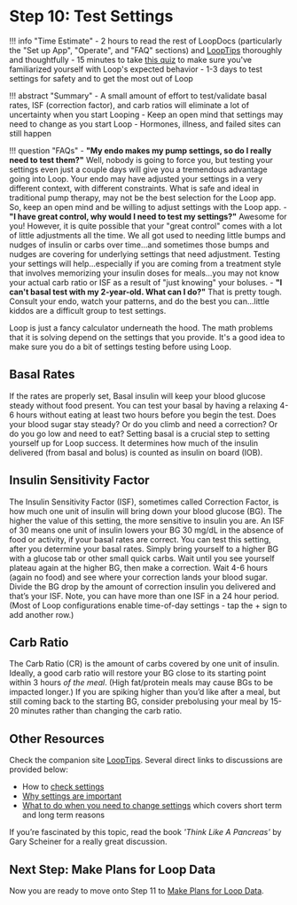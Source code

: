# Step 10: Test Settings

!!! info "Time Estimate"
    - 2 hours to read the rest of LoopDocs (particularly the "Set up App", "Operate", and "FAQ" sections) and [LoopTips](https://loopkit.github.io/looptips/) thoroughly and thoughtfully
    - 15 minutes to take [this quiz](https://docs.google.com/forms/d/e/1FAIpQLSfTkL0pWC-x3a5l_I3aJYBSx3xAS7dtkBbQiiLd348H70TTWg/viewform) to make sure you've familiarized yourself with Loop's expected behavior
    - 1-3 days to test settings for safety and to get the most out of Loop

!!! abstract "Summary"
    - A small amount of effort to test/validate basal rates, ISF (correction factor), and carb ratios will eliminate a lot of uncertainty when you start Looping
    - Keep an open mind that settings may need to change as you start Loop
    - Hormones, illness, and failed sites can still happen

!!! question "FAQs"
    - **"My endo makes my pump settings, so do I really need to test them?"** Well, nobody is going to force you, but testing your settings even just a couple days will give you a tremendous advantage going into Loop. Your endo may have adjusted your settings in a very different context, with different constraints. What is safe and ideal in traditional pump therapy, may not be the best selection for the Loop app. So, keep an open mind and be willing to adjust settings with the Loop app.
    - **"I have great control, why would I need to test my settings?"** Awesome for you! However, it is quite possible that your "great control" comes with a lot of little adjustments all the time. We all got used to needing little bumps and nudges of insulin or carbs over time...and sometimes those bumps and nudges are covering for underlying settings that need adjustment. Testing your settings will help...especially if you are coming from a treatment style that involves memorizing your insulin doses for meals...you may not know your actual carb ratio or ISF as a result of "just knowing" your boluses.
    - **"I can't basal test with my 2-year-old. What can I do?"** That is pretty tough. Consult your endo, watch your patterns, and do the best you can...little kiddos are a difficult group to test settings.

Loop is just a fancy calculator underneath the hood. The math problems that it is solving depend on the settings that you provide. It's a good idea to make sure you do a bit of settings testing before using Loop.

## Basal Rates

If the rates are properly set, Basal insulin will keep your blood glucose steady without food present. You can test your basal by having a relaxing 4-6 hours without eating at least two hours before you begin the test. Does your blood sugar stay steady? Or do you climb and need a correction? Or do you go low and need to eat? Setting basal is a crucial step to setting yourself up for Loop success. It determines how much of the insulin delivered (from basal and bolus) is counted as insulin on board (IOB).

## Insulin Sensitivity Factor

The Insulin Sensitivity Factor (ISF), sometimes called Correction Factor, is how much one unit of insulin will bring down your blood glucose (BG). The higher the value of this setting, the more sensitive to insulin you are. An ISF of 30 means one unit of insulin lowers your BG 30 mg/dL in the absence of food or activity, if your basal rates are correct. You can test this setting, after you determine your basal rates. Simply bring yourself to a higher BG with a glucose tab or other small quick carbs. Wait until you see yourself plateau again at the higher BG, then make a correction. Wait 4-6 hours (again no food) and see where your correction lands your blood sugar. Divide the BG drop by the amount of correction insulin you delivered and that’s your ISF. Note, you can have more than one ISF in a 24 hour period.  (Most of Loop configurations enable time-of-day settings - tap the &plus; sign to add another row.)

## Carb Ratio

The Carb Ratio (CR) is the amount of carbs covered by one unit of insulin. Ideally, a good carb ratio will restore your BG close to its starting point within 3 hours *of the meal*. (High fat/protein meals may cause BGs to be impacted longer.) If you are spiking higher than you’d like after a meal, but still coming back to the starting BG, consider prebolusing your meal by 15-20 minutes rather than changing the carb ratio.

## Other Resources

Check the companion site [LoopTips](https://loopkit.github.io/looptips). Several direct links to discussions are provided below:

* How to [check settings](https://loopkit.github.io/looptips/settings/settings/) 
* [Why settings are important](https://loopkit.github.io/looptips/settings/overview/)
* [What to do when you need to change settings](https://loopkit.github.io/looptips/settings/adjust/) which covers short term and long term reasons

If you’re fascinated by this topic, read the book *'Think Like A Pancreas'* by Gary Scheiner for a really great discussion.

## Next Step: Make Plans for Loop Data

Now you are ready to move onto Step 11 to [Make Plans for Loop Data](step11.md).
